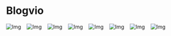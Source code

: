 # Blogvio

![Img](https://imgur.com/kqhTy2d.png) &nbsp;&nbsp;
![Img](https://imgur.com/bI4ZiEi.png) &nbsp;&nbsp;
![Img](https://imgur.com/TcM3vLB.png) &nbsp;&nbsp;
![Img](https://imgur.com/N8GAbYS.png) &nbsp;&nbsp;
![Img](https://imgur.com/NECGG1i.png) &nbsp;&nbsp;
![Img](https://imgur.com/UQZGoUd.png) &nbsp;&nbsp;
![Img](https://imgur.com/uEyS9i2.png) &nbsp;&nbsp;
![Img](https://imgur.com/eNPfYk3.png) &nbsp;&nbsp;


